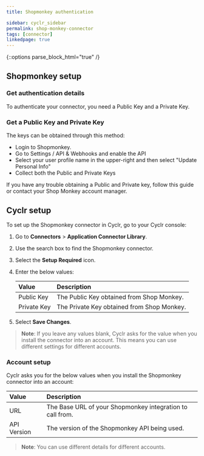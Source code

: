 ```yaml
---
title: Shopmonkey authentication

sidebar: cyclr_sidebar
permalink: shop-monkey-connector
tags: [connector]
linkedpage: true
---
```

{::options parse_block_html="true" /}
<section class="card">

## Shopmonkey setup



### Get authentication details

To authenticate your connector, you need a Public Key and a Private Key. 

### Get a Public Key and Private Key

The keys can be obtained through this method:

- Login to Shopmonkey.
- Go to Settings / API & Webhooks and enable the API
- Select your user profile name in the upper-right and then select "Update Personal Info"
- Collect both the Public and Private Keys

If you have any trouble obtaining a Public and Private key, follow this guide or contact your Shop Monkey account manager.

</section>

<section class="card">

## Cyclr setup

To set up the Shopmonkey connector in Cyclr, go to your Cyclr console:


1. Go to **Connectors** > **Application Connector Library**.

2. Use the search box to find the Shopmonkey connector.


3. Select the **Setup Required** icon.

4. Enter the below values:

   | **Value**   | **Description**                            |
   | :---------- | :----------------------------------------- |
   | Public Key  | The Public Key obtained from Shop Monkey.  |
   | Private Key | The Private Key obtained from Shop Monkey. |
   
5. Select **Save Changes**.

> **Note**: If you leave any values blank, Cyclr asks for the value when you install the connector into an account. This means you can use different settings for different accounts.


### Account setup

Cyclr asks you for the below values when you install the Shopmonkey connector into an account:


| **Value**  | **Description**                                            |
| :--------- | :--------------------------------------------------------- |
| URL        | The Base URL of your Shopmonkey integration to call from. |
| API Version | The version of the Shopmonkey API being used.             |


> **Note**: You can use different details for different accounts.

</section>